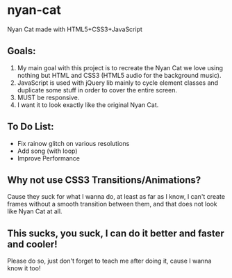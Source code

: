 nyan-cat
========

Nyan Cat made with HTML5+CSS3+JavaScript

Goals:
------

1. My main goal with this project is to recreate the Nyan Cat we love using nothing but HTML and CSS3 (HTML5 audio for the background music).
2. JavaScript is used with jQuery lib mainly to cycle element classes and duplicate some stuff in order to cover the entire screen.
3. MUST be responsive.
4. I want it to look exactly like the original Nyan Cat.

To Do List:
-----------

- Fix rainow glitch on various resolutions
- Add song (with loop)
- Improve Performance


Why not use CSS3 Transitions/Animations?
----------------------------------------

Cause they suck for what I wanna do, at least as far as I know, I can't create frames without a smooth transition between them, and that does not look like Nyan Cat at all.

This sucks, you suck, I can do it better and faster and cooler!
---------------------------------------------------------------

Please do so, just don't forget to teach me after doing it, cause I wanna know it too!
